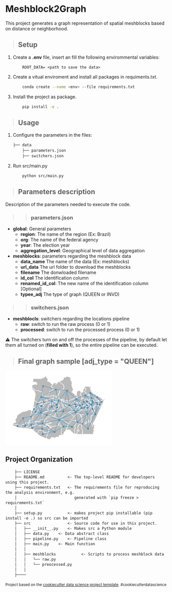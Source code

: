 # Meshblock2Graph

This project generates a graph representation of spatial meshblocks based on distance or neighborhood.

> ## Setup

1. Create a **.env** file, insert an fill the following envirommental variables:

    ```` env
        ROOT_DATA= <path to save the data>
    ````

2. Create a  vitual enviroment and install all packages in requiments.txt.

    ```` bash
        conda create --name <env> --file requirements.txt
    ````

3. Install the project as package.

    ```` bash
        pip install -e .
    ````

> ## Usage

1. Configure the parameters in the files:

    ```` bash
    ├── data
        ├── parameters.json
        ├── switchers.json
    ````

2. Run src/main.py

    ```` bash
        python src/main.py
    ````

> ## Parameters description

Description of the parameters needed to execute the code.

>>### parameters.json

* **global**: General parameters
  * **region**: The name of the region (Ex: Brazil)
  * **org**: The name of the federal agency
  * **year**: The election year
  * **aggregation_level**: Geographical level of data aggregation
* **meshblocks**: parameters regarding the meshblock data
  * **data_name** The name of the data (Ex: meshblocks)
  * **url_data** The url folder to download the meshblocks
  * **filename** The donwloaded filename
  * **id_col** The identification column
  * **renamed_id_col**: The new name of the identification column [Optional]
  * **typee_adj** The type of graph (QUEEN or INVD)

>> ### switchers.json

* **meshblocls**: switchers regarding the locations pipeline
  * **raw**: switch to run the raw process (0 or 1)
  * **processed**: switch to run the processed process (0 or 1)

:warning: The switchers turn on and off the processes of the pipeline, by default let them all turned on (**filled with 1**), so the entire pipeline can be executed.

>## Final graph sample [adj_type = "QUEEN"]

![Drag Racing](sample_graph.png)

## Project Organization

```` text
    ├── LICENSE
    ├── README.md          <- The top-level README for developers using this project.
    ├── requirements.txt   <- The requirements file for reproducing the analysis environment, e.g.
    │                         generated with `pip freeze > requirements.txt`
    │
    ├── setup.py           <- makes project pip installable (pip install -e .) so src can be imported
    ├── src                <- Source code for use in this project.
    │   ├── __init__.py    <- Makes src a Python module
    │   ├── data.py    <- Data abstract class
    │   ├── pipeline.py    <- Pipeline class
    │   ├── main.py    <- Main function
    │   │
    │   ├── meshblocks           <- Scripts to process meshblock data
    │   │   └── raw.py
    │   │   └── preocessed.py
    │   │
    ├────
````

<p><small>Project based on the <a target="_blank" href="https://drivendata.github.io/cookiecutter-data-science/">cookiecutter data science project template</a>. #cookiecutterdatascience</small></p>
